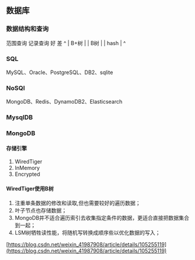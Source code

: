 ## 数据库

### 数据结构和查询

范围查询        记录查询
好               差
                ^
|       B+树    |
|       B树     |
|       hash    |
^                

### SQL
MySQL、Oracle、PostgreSQL、DB2、sqlite

### NoSQl
MongoDB、Redis、DynamoDB2、Elasticsearch



### MysqlDB

### MongoDB
#### 存储引擎
1. WiredTiger
2. InMemory
3. Encrypted

#### WiredTiger使用B树
1. 注重单条数据的修改和读取,但也需要较好的遍历数据；
2. 叶子节点也存储数据；
3. MongoDB并不适合遍历索引去收集指定条件的数据，更适合直接把数据集合到一起；
4. LSM树牺牲读性能，将随机写转换成顺序些以优化数据的写入；

[https://blog.csdn.net/weixin_41987908/article/details/105255119](https://blog.csdn.net/weixin_41987908/article/details/105255119)